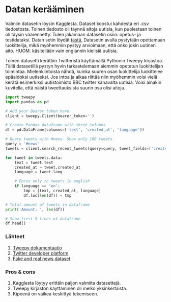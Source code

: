 # Datan kerääminen

Valmiin datasetin löysin Kagglesta. Dataset koostui kahdesta eri .csv tiedostosta. Toinen tiedosto oli täynnä aitoja uutisia, kun puolestaan toinen oli täysin väärennetty. Tulen jakamaan datasetin osiin: opetus- ja testidataksi. Datan setin löydät [tästä.](https://www.kaggle.com/datasets/clmentbisaillon/fake-and-real-news-dataset) Datasetin avulla pystytään opettamaan luokittelija, mikä myöhemmin pystyy arvioimaan, että onko jokin uutinen aito. HUOM. käsitellään vain englannin kielisiä uutisia.

Toinen datasetti kerättiin Twitteristä käyttämällä Pythonin Tweepy kirjastoa. Tällä datasetillä pystyn hyvin tarkastelemaan aiemmin opetetun luokittelijan toimintaa. Mielenkiintoista nähdä, kuinka suuren osan luokittelija luokittelee epäaidoksi uutiseksi. Jos intoa ja aikaa riittää niin myöhemmin voisi vielä kerätä esimerkiksi uutistoimisto BBC twitter kanavalta uutisia. Voisi ainakin kuvitella, että näistä tweettauksista suurin osa olisi aitoja.

```python
import tweepy
import pandas as pd

# Add your Bearer token here.
client = tweepy.Client(bearer_token='')

# Create Pandas dataframe with three columns
df = pd.DataFrame(columns=['text', 'created_at', 'language'])

# Query tweets with #news. Show only 100 tweets
query = '#news'
tweets = client.search_recent_tweets(query=query, tweet_fields=['created_at', 'lang'], max_results=100)

for tweet in tweets.data:
    text = tweet.text
    created_at = tweet.created_at
    language = tweet.lang

    # Focus only to tweets in english
    if language == 'en':
        tmp = [text, created_at, language]
        df.loc[len(df)] = tmp

# Total amount of tweets in dataframe
print('Amount: ', len(df))

# Show first 5 lines of dataframe
df.head()
```

### Lähteet
1. [Tweepy dokumentaatio](https://docs.tweepy.org/en/stable/)
2. [Twitter developer platform](https://developer.twitter.com/en)
3. [Fake and real news dataset](https://www.kaggle.com/datasets/clmentbisaillon/fake-and-real-news-dataset)

### Pros & cons
1. Kagglesta löytyy erittäin paljon valmiita datasettejä.
2. Tweepy kirjaston käyttäminen oli melko yksinkertaista.
3. Kipeenä on vaikea keskittyä tekemiseen.


